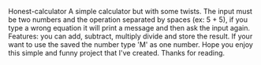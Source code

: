 Honest-calculator
A simple calculator but with some twists.
The input must be two numbers and the operation separated by spaces (ex: 5 + 5), if you type a wrong equation it will print a message and then ask the input again.
Features: you can add, subtract, multiply divide and store the result.
If your want to use the saved the number type 'M' as one number.
Hope you enjoy this simple and funny project that I've created.
Thanks for reading.
